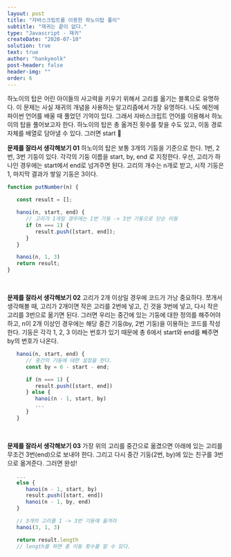 ```yaml
---
layout: post
title: "자바스크립트를 이용한 하노이탑 풀이"
subtitle: "재귀는 끝이 없다."
type: "Javascript - 재귀"
createDate: "2020-07-10"
solution: true
text: true
author: "hankyeolk"
post-header: false
header-img: ""
order: 6
---
```


하노이의 탑은 어린 아이들의 사고력을 키우기 위해서 고리를 옮기는 블록으로 유명하다. 이 문제는 사실 재귀의 개념을 사용하는 알고리즘에서 가장 유명하다. 나도 예전에 파이썬 언어를 배울 때 풀었던 기억이 있다. 그래서 자바스크립트 언어를 이용해서 하노이의 탑을 풀어보고자 한다. 하노이의 탑은 총 옮겨진 횟수를 찾을 수도 있고, 이동 경로 자체를 배열로 담아낼 수 있다. 그러면 start 🚀
<br>

**문제를 잘라서 생각해보기 01** 하노이의 탑은 보통 3개의 기둥을 기준으로 한다. 1번, 2번, 3번 기둥이 있다. 각각의 기둥 이름을 start, by, end 로 지정한다. 우선, 고리가 하나인 경우에는 start에서 end로 넘겨주면 된다. 고리의 개수는 n개로 받고, 시작 기둥은 1, 마지막 결과가 쌓일 기둥은 3이다.
<br>

```js
function putNumber(n) {

   const result = [];

   hanoi(n, start, end) {
      // 고리가 1개일 경우에는 1번 기둥 -> 3번 기둥으로 단순 이동
      if (n === 1) {
         result.push([start, end]);
      }
   }

   hanoi(n, 1, 3)
   return result;
}
```
<br>

**문제를 잘라서 생각해보기 02** 고리가 2개 이상일 경우에 코드가 가낭 중요하다. 쪼개서 생각해볼 때, 고리가 2개이면 작은 고리를 2번에 넣고, 긴 것을 3번에 넣고, 다시 작은 고리를 3번으로 옮기면 된다. 그러면 우리는 중간에 있는 기둥에 대한 정의를 해주어야 하고, n이 2개 이상인 경우에는 해당 중간 기둥(by, 2번 기둥)을 이용하는 코드를 작성한다. 기둥은 각각 1, 2, 3 이라는 번호가 있기 때문에 총 6에서 start와 end를 빼주면 by의 번호가 나온다.
<br>

```js
   hanoi(n, start, end) {
      // 중간의 기둥에 대한 설정을 한다.
      const by = 6 - start - end;

      if (n === 1) {
         result.push([start, end])
      } else {
         hanoi(n - 1, start, by)
         ...
      }
   }
```
<br>

**문제를 잘라서 생각해보기 03** 가장 위의 고리를 중간으로 옮겼으면 아래에 있는 고리를 무조건 3번(end)으로 보내야 한다. 그리고 다시 중간 기둥(2번, by)에 있는 친구를 3번으로 옮겨준다. 그러면 완성!
<br>

```js
   ...
   else {
      hanoi(n - 1, start, by)
      result.push([start, end])
      hanoi(n - 1, by, end)
   }

   // 3개의 고리를 1 -> 3번 기둥에 옮겨라
   hanoi(3, 1, 3)

   return result.length
   // length를 하면 총 이동 횟수를 알 수 있다.
```
